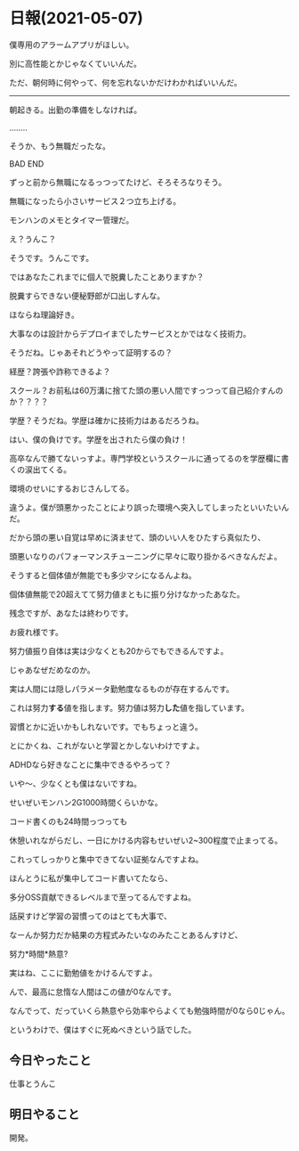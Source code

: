 # 日報(2021-05-07)

僕専用のアラームアプリがほしい。

別に高性能とかじゃなくていいんだ。

ただ、朝何時に何やって、何を忘れないかだけわかればいいんだ。

----

朝起きる。出勤の準備をしなければ。

........

そうか、もう無職だったな。

BAD END

ずっと前から無職になるっつってたけど、そろそろなりそう。

無職になったら小さいサービス２つ立ち上げる。

モンハンのメモとタイマー管理だ。

え？うんこ？

そうです。うんこです。

ではあなたこれまでに個人で脱糞したことありますか？

脱糞すらできない便秘野郎が口出しすんな。

ほならね理論好き。

大事なのは設計からデプロイまでしたサービスとかではなく技術力。

そうだね。じゃあそれどうやって証明するの？

経歴？誇張や詐称できるよ？

スクール？お前私は60万溝に捨てた頭の悪い人間ですっつって自己紹介すんのか？？？？

学歴？そうだね。学歴は確かに技術力はあるだろうね。

はい、僕の負けです。学歴を出されたら僕の負け！

高卒なんで勝てないっすよ。専門学校というスクールに通ってるのを学歴欄に書くの涙出てくる。

環境のせいにするおじさんしてる。

違うよ。僕が頭悪かったことにより誤った環境へ突入してしまったといいたいんだ。

だから頭の悪い自覚は早めに済ませて、頭のいい人をひたすら真似たり、

頭悪いなりのパフォーマンスチューニングに早々に取り掛かるべきなんだよ。

そうすると個体値が無能でも多少マシになるんよね。

個体値無能で20超えてて努力値まともに振り分けなかったあなた。

残念ですが、あなたは終わりです。

お疲れ様です。

努力値振り自体は実は少なくとも20からでもできるんですよ。

じゃあなぜだめなのか。

実は人間には隠しパラメータ勤勉度なるものが存在するんです。

これは努力**する**値を指します。努力値は努力**した**値を指しています。

習慣とかに近いかもしれないです。でもちょっと違う。

とにかくね、これがないと学習とかしないわけですよ。

ADHDなら好きなことに集中できるやろって？

いや〜、少なくとも僕はないですね。

せいぜいモンハン2G1000時間くらいかな。

コード書くのも24時間っつっても

休憩いれながらだし、一日にかける内容もせいぜい2~300程度で止まってる。

これってしっかりと集中できてない証拠なんですよね。

ほんとうに私が集中してコード書いてたなら、

多分OSS貢献できるレベルまで至ってるんですよね。

話戻すけど学習の習慣ってのはとても大事で、

なーんか努力だか結果の方程式みたいなのみたことあるんすけど、

努力\*時間\*熱意?

実はね、ここに勤勉値をかけるんですよ。

んで、最高に怠惰な人間はこの値が0なんです。

なんでって、だっていくら熱意やら効率やらよくても勉強時間が0なら0じゃん。

というわけで、僕はすぐに死ぬべきという話でした。

## 今日やったこと

仕事とうんこ

## 明日やること

開発。

